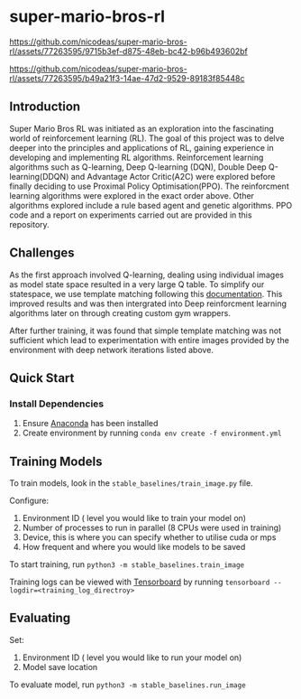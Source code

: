 # super-mario-bros-rl



https://github.com/nicodeas/super-mario-bros-rl/assets/77263595/9715b3ef-d875-48eb-bc42-b96b493602bf



https://github.com/nicodeas/super-mario-bros-rl/assets/77263595/b49a21f3-14ae-47d2-9529-89183f85448c



## Introduction

Super Mario Bros RL was initiated as an exploration into the fascinating world of reinforcement learning (RL). The goal of this project was to delve deeper into the principles and applications of RL, gaining experience in developing and implementing RL algorithms. Reinforcement learning algorithms such as Q-learning, Deep Q-learning (DQN), Double Deep Q-learning(DDQN) and Advantage Actor Critic(A2C) were explored before finally deciding to use Proximal Policy Optimisation(PPO). The reinforcment learning algorithms were explored in the exact order above. Other algorithms explored include a rule based agent and genetic algorithms. PPO code and a report on experiments carried out are provided in this repository.

## Challenges

As the first approach involved Q-learning, dealing using individual images as model state space resulted in a very large Q table. To simplify our statespace, we use template matching following this [documentation](https://docs.opencv.org/3.4/d4/dc6/tutorial_py_template_matching.html). This improved results and was then intergrated into Deep reinforcment learning algorithms later on through creating custom gym wrappers.

After further training, it was found that simple template matching was not sufficient which lead to experimentation with entire images provided by the environment with deep network iterations listed above.

## Quick Start

### Install Dependencies

1. Ensure [Anaconda](https://www.anaconda.com/download) has been installed
1. Create environment by running `conda env create -f environment.yml`

## Training Models

To train models, look in the `stable_baselines/train_image.py` file.

Configure:

1. Environment ID ( level you would like to train your model on)
1. Number of processes to run in parallel (8 CPUs were used in training)
1. Device, this is where you can specify whether to utilise cuda or mps
1. How frequent and where you would like models to be saved

To start training, run `python3 -m stable_baselines.train_image`

Training logs can be viewed with [Tensorboard](https://pytorch.org/tutorials/recipes/recipes/tensorboard_with_pytorch.html#run-tensorboard) by running `tensorboard --logdir=<training_log_directroy>`

## Evaluating

Set:

1. Environment ID ( level you would like to run your model on)
1. Model save location

To evaluate model, run `python3 -m stable_baselines.run_image`
